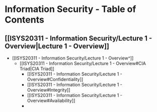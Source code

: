 # Information Security - Table of Contents
## [[ISYS20311 - Information Security/Lecture 1 - Overview|Lecture 1 - Overview]]
- [[ISYS20311 - Information Security/Lecture 1 - Overview^]]
	- [[ISYS20311 - Information Security/Lecture 1 - Overview#CIA Triad|CIA Triad]]
		- [[ISYS20311 - Information Security/Lecture 1 - Overview#Confidentiality]]
		- [[ISYS20311 - Information Security/Lecture 1 - Overview#Integrity]]
		- [[ISYS20311 - Information Security/Lecture 1 - Overview#Availability]]
		- 
